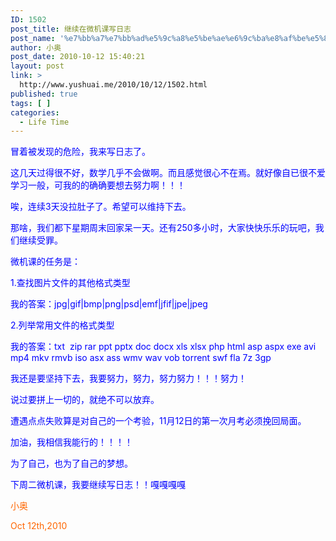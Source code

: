 ```yaml
---
ID: 1502
post_title: 继续在微机课写日志
post_name: '%e7%bb%a7%e7%bb%ad%e5%9c%a8%e5%be%ae%e6%9c%ba%e8%af%be%e5%86%99%e6%97%a5%e5%bf%97'
author: 小奥
post_date: 2010-10-12 15:40:21
layout: post
link: >
  http://www.yushuai.me/2010/10/12/1502.html
published: true
tags: [ ]
categories:
  - Life Time
---
```

<span style="color: #0000ff;">冒着被发现的危险，我来写日志了。</span>

<span style="color: #0000ff;">这几天过得很不好，数学几乎不会做啊。而且感觉很心不在焉。就好像自已很不爱学习一般，可我的的确确要想去努力啊！！！</span>

<span style="color: #0000ff;">唉，连续3天没拉肚子了。希望可以维持下去。</span>

<span style="color: #0000ff;">那啥，我们都下星期周末回家呆一天。还有250多小时，大家快快乐乐的玩吧，我们继续受罪。</span>

<span style="color: #0000ff;">微机课的任务是：<!--more--></span>

<span style="color: #0000ff;">1.查找图片文件的其他格式类型</span>

<span style="color: #0000ff;">我的答案：jpg|gif|bmp|png|psd|emf|jfif|jpe|jpeg</span>

<span style="color: #0000ff;">2.列举常用文件的格式类型</span>

<span style="color: #0000ff;">我的答案：txt  zip rar ppt pptx doc docx xls xlsx php html asp aspx exe avi mp4 mkv rmvb iso asx ass wmv wav vob torrent swf fla 7z 3gp</span>

<span style="color: #0000ff;">我还是要坚持下去，我要努力，努力，努力努力！！！努力！</span>

<span style="color: #0000ff;">说过要拼上一切的，就绝不可以放弃。</span>

<span style="color: #0000ff;">遭遇点点失败算是对自己的一个考验，11月12日的第一次月考必须挽回局面。</span>

<span style="color: #0000ff;">加油，我相信我能行的！！！！</span>

<span style="color: #0000ff;">为了自己，也为了自己的梦想。</span>

<span style="color: #0000ff;">下周二微机课，我要继续写日志！！嘎嘎嘎嘎</span>

<span style="color: #ff6600;">小奥</span>

<span style="color: #ff6600;">Oct 12th,2010</span>